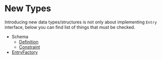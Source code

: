# New Types

Introducing new data types/structures is not only about implementing `Entry`
interface, below you can find list of things that must be checked.

* Schema 
  * [Definition](../src/Flow/ETL/Row/Schema/Definition.php)
  * [Constraint](../src/Flow/ETL/Row/Schema/Constraint.php)
* [EntryFactory](../src/Flow/ETL/Row/EntryFactory.php)